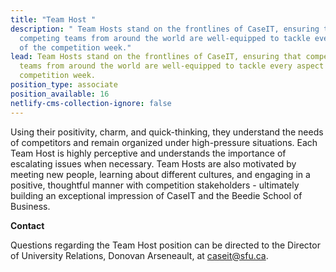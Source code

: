 ```yaml
---
title: "Team Host "
description: " Team Hosts stand on the frontlines of CaseIT, ensuring that
  competing teams from around the world are well-equipped to tackle every aspect
  of the competition week."
lead: Team Hosts stand on the frontlines of CaseIT, ensuring that competing
  teams from around the world are well-equipped to tackle every aspect of the
  competition week.
position_type: associate
position_available: 16
netlify-cms-collection-ignore: false
---
```

Using their positivity, charm, and quick-thinking, they understand the needs of competitors and remain organized under high-pressure situations. Each Team Host is highly perceptive and understands the importance of escalating issues when necessary. Team Hosts are also motivated by meeting new people, learning about different cultures, and engaging in a positive, thoughtful manner with competition stakeholders - ultimately building an exceptional impression of CaseIT and the Beedie School of Business.

**Contact**

Questions regarding the Team Host position can be directed to the Director of University Relations, Donovan Arseneault, at [caseit@sfu.ca](<>).